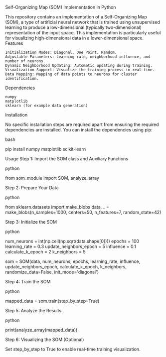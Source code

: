 Self-Organizing Map (SOM) Implementation in Python

This repository contains an implementation of a Self-Organizing Map (SOM), a type of artificial neural network that is trained using unsupervised learning to produce a low-dimensional (typically two-dimensional) representation of the input space. This implementation is particularly useful for visualizing high-dimensional data in a lower-dimensional space.
Features

    Initialization Modes: Diagonal, One Point, Random.
    Adjustable Parameters: Learning rate, neighborhood influence, and number of neurons.
    Dynamic Neighborhood Updating: Automatic updating during training.
    Visualization Support: Visualize the training process in real-time.
    Data Mapping: Mapping of data points to neurons for cluster identification.

Dependencies

    numpy
    matplotlib
    sklearn (for example data generation)

Installation

No specific installation steps are required apart from ensuring the required dependencies are installed. You can install the dependencies using pip:

bash

pip install numpy matplotlib scikit-learn

Usage
Step 1: Import the SOM class and Auxiliary Functions

python

from som_module import SOM, analyze_array

Step 2: Prepare Your Data

python

from sklearn.datasets import make_blobs
data, _ = make_blobs(n_samples=1000, centers=50, n_features=7, random_state=42)

Step 3: Initialize the SOM

python

num_neurons = int(np.ceil(np.sqrt(data.shape[0])))
epochs = 100
learning_rate = 0.3
update_neighbors_epoch = 5
influence = 0.1
calculate_k_epoch = 2
k_neighbors = 5

som = SOM(data, num_neurons, epochs, learning_rate, influence, update_neighbors_epoch, calculate_k_epoch, k_neighbors, randomize_data=False, init_mode='diagonal')

Step 4: Train the SOM

python

mapped_data = som.train(step_by_step=True)

Step 5: Analyze the Results

python

print(analyze_array(mapped_data))

Step 6: Visualizing the SOM (Optional)

Set step_by_step to True to enable real-time training visualization.
